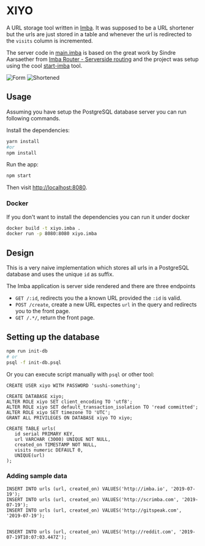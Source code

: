 # XIYO

A URL storage tool written in [Imba][0]. It was supposed to be a URL shortener
but the urls are just stored in a table and whenever the url is redirected to
the `visits` column is incremented.

The server code in [main.imba][i] is based on the great work by Sindre
Aarsaether from [Imba Router - Serverside routing][1] and the project was setup
using the cool [start-imba][2] tool.

![Form](./GitHub/Form.png)
![Shortened](./GitHub/Shortened.png)

## Usage

Assuming you have setup the PostgreSQL database server you can run following commands.

Install the dependencies:
```bash
yarn install
#or
npm install
```

Run the app:
```bash
npm start
```

Then visit [http://localhost:8080](http://localhost:8080).

### Docker

If you don't want to install the dependencies you can run it under docker

```bash
docker build -t xiyo.imba .
docker run -p 8080:8080 xiyo.imba
```

## Design

This is a very naive implementation which stores all urls in a PostgreSQL database
and uses the unique `id` as suffix. 

The Imba application is server side rendered and there are three endpoints

- `GET /:id`, redirects you the a known URL provided the `:id` is valid.
- `POST /create`, create a new URL expectes `url` in the query and redirects you 
to the front page.
- `GET /.*/`, return the front page.

## Setting up the database

```bash
npm run init-db
# or
psql -f init-db.psql
```

Or you can execute script manually with `psql` or other tool:
```psql
CREATE USER xiyo WITH PASSWORD 'sushi-something';

CREATE DATABASE xiyo;
ALTER ROLE xiyo SET client_encoding TO 'utf8';
ALTER ROLE xiyo SET default_transaction_isolation TO 'read committed';
ALTER ROLE xiyo SET timezone TO 'UTC';
GRANT ALL PRIVILEGES ON DATABASE xiyo TO xiyo;

CREATE TABLE urls(
   id serial PRIMARY KEY,
   url VARCHAR (3000) UNIQUE NOT NULL,
   created_on TIMESTAMP NOT NULL,
   visits numeric DEFAULT 0,
   UNIQUE(url)
);
```

### Adding sample data

```psql
INSERT INTO urls (url, created_on) VALUES('http://imba.io', '2019-07-19');
INSERT INTO urls (url, created_on) VALUES('http://scrimba.com', '2019-07-19');
INSERT INTO urls (url, created_on) VALUES('http://gitspeak.com', '2019-07-19');


INSERT INTO urls (url, created_on) VALUES('http://reddit.com', '2019-07-19T10:07:03.447Z');

```

[0]: https://imba.io
[1]: https://scrimba.com/p/pMvYcg/cnw7NSK
[i]: /main.imba
[2]: https://github.com/athif23/start-imba
